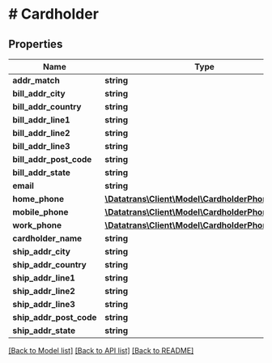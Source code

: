 # # Cardholder

## Properties

Name | Type | Description | Notes
------------ | ------------- | ------------- | -------------
**addr_match** | **string** |  | [optional]
**bill_addr_city** | **string** |  | [optional]
**bill_addr_country** | **string** |  | [optional]
**bill_addr_line1** | **string** |  | [optional]
**bill_addr_line2** | **string** |  | [optional]
**bill_addr_line3** | **string** |  | [optional]
**bill_addr_post_code** | **string** |  | [optional]
**bill_addr_state** | **string** |  | [optional]
**email** | **string** |  | [optional]
**home_phone** | [**\Datatrans\Client\Model\CardholderPhoneNumber**](CardholderPhoneNumber.md) |  | [optional]
**mobile_phone** | [**\Datatrans\Client\Model\CardholderPhoneNumber**](CardholderPhoneNumber.md) |  | [optional]
**work_phone** | [**\Datatrans\Client\Model\CardholderPhoneNumber**](CardholderPhoneNumber.md) |  | [optional]
**cardholder_name** | **string** |  | [optional]
**ship_addr_city** | **string** |  | [optional]
**ship_addr_country** | **string** |  | [optional]
**ship_addr_line1** | **string** |  | [optional]
**ship_addr_line2** | **string** |  | [optional]
**ship_addr_line3** | **string** |  | [optional]
**ship_addr_post_code** | **string** |  | [optional]
**ship_addr_state** | **string** |  | [optional]

[[Back to Model list]](../../README.md#models) [[Back to API list]](../../README.md#endpoints) [[Back to README]](../../README.md)
